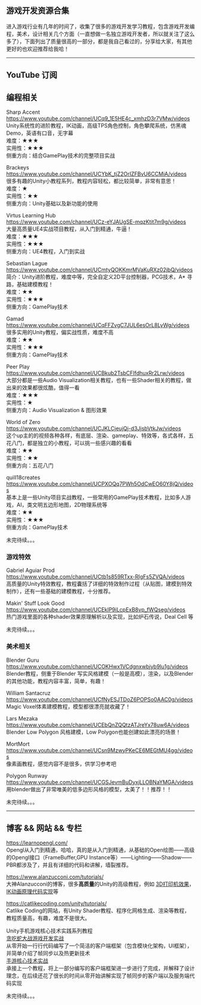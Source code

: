 ## 游戏开发资源合集


 进入游戏行业有几年的时间了，收集了很多的游戏开发学习教程，包含游戏开发编程，美术，设计相关几个方面（一直想做一名独立游戏开发者，所以就关注了这么多了），下面列出了质量很高的一部分，都是我自己看过的，分享给大家，有其他更好的也欢迎推荐给我哈！

---
## YouTube 订阅

## 编程相关

Sharp Accent  
https://www.youtube.com/channel/UCq9_1E5HE4c_xmhzD3r7VMw/videos  
Unity系统性的进阶教程，IK动画，高级TPS角色控制，角色攀爬系统，仿黑魂Demo，英语有口音，无字幕  
难度：★★★  
实用性：★★★   
侧重方向：结合GamePlay技术的完整项目实战  

Brackeys  
https://www.youtube.com/channel/UCYbK_tjZ2OrIZFBvU6CCMiA/videos  
很多有趣的Unity小教程系列，教程内容轻松，都比较简单，非常有意思！  
难度：★  
实用性：★★  
侧重方向：Unity基础以及新功能的使用    

Virtus Learning Hub  
https://www.youtube.com/channel/UCz-eYJAUgSE-mqzKtit7m9g/videos  
大量高质量UE4实战项目教程，从入门到精通，牛逼！  
难度：★★★    
实用性：★★★  
侧重方向：UE4教程，入门到实战   

Sebastian Lague  
https://www.youtube.com/channel/UCmtyQOKKmrMVaKuRXz02jbQ/videos  
简介：Unity进阶教程，难度中等，完全自定义2D平台控制器，PCG技术，A* 寻路，基础建模教程！  
难度：★★  
实用性：★★★  
侧重方向：GamePlay技术     

Gamad  
https://www.youtube.com/channel/UCqFFZvgC7JUL6esOrL8LyWg/videos  
很多实用的Unity教程，偏实战性质，难度不高    
难度：★★  
实用性：★★★  
侧重方向：GamePlay技术    

Peer Play  
https://www.youtube.com/channel/UCBkub2TsbCFIfdhuxRr2Lrw/videos  
大部分都是一些Audio Visualization相关教程，也有一些Shader相关的教程，做出来的效果都很炫酷，值得一看  
难度：★★★  
实用性：★  
侧重方向：Audio Visualization & 图形效果  

World of Zero  
https://www.youtube.com/channel/UCJKLCjeujQj-d3JjsbVtkJw/videos  
这个up主的的视频各种各样，有底层、渲染、gameplay、特效等，各式各样，五花八门，都是独立的小教程，可以挑一些感兴趣的看看  
难度：★★  
实用性：★★  
侧重方向：五花八门

quill18creates  
https://www.youtube.com/channel/UCPXOQq7PWh5OdCwEO60Y8jQ/videos  
基本上是一些Unity项目实战教程，一些常用的GamePlay技术教程，比如多人游戏，AI，类文明五边形地图，2D物理系统等    
难度：★★  
实用性：★★★  
侧重方向：GamePlay技术


未完待续。。。

### 游戏特效

Gabriel Aguiar Prod  
https://www.youtube.com/channel/UCtb1s859RTxx-RIgFs5ZVQA/videos  
高质量的Unity特效教程，教程囊括了详细的特效制作过程（从贴图，建模到特效制作），还有一些基础的建模教程，十分推荐。  


Makin' Stuff Look Good  
https://www.youtube.com/channel/UCEklP9iLcpExB8vp_fWQseg/videos  
热门游戏里面的各种shader效果原理解析以及实现，比如炉石传说，Deal Cell 等    


未完待续。。。 

### 美术相关  

Blender Guru  
https://www.youtube.com/channel/UCOKHwx1VCdgnxwbjyb9Iu1g/videos  
Blender教程，侧重于Blender 写实风格建模（一般是高模），渲染，以及Blender的其他功能，教程内容丰富，简单，有趣！

William Santacruz  
https://www.youtube.com/channel/UCfNyESJTDoZ6POPSo0AAC0g/videos  
Magic Voxel体素建模教程，模型都很漂亮就收藏了！  

Lars Mezaka  
https://www.youtube.com/channel/UCEbQnZQQtzATJreYx78uw6A/videos  
Blender Low Polygon 风格建模，Low Polygon也能创建如此漂亮的场景！  

MortMort  
https://www.youtube.com/channel/UCsn9MzwyPKeCE6MEGtMU4gg/videos  
像素画教程，感觉内容不是很多，供学习参考吧  

Polygon Runway  
https://www.youtube.com/channel/UCGSJevmBuDyxjLLOBNaYMGA/videos  
用blender做出了非常唯美的低多边形风格的模型，太美了！！推荐！！  


未完待续。。。  

---

## 博客 && 网站 && 专栏

https://learnopengl.com/  
Opengl从入门到精通，哈哈，真的是从入门到精通，从基础的Open绘图——高级的Opengl接口（FrameBuffer,GPU Instance等）——Lighting——Shadow——PBR都涉及了，并且有详细的代码和讲解，墙裂推荐。

https://www.alanzucconi.com/tutorials/  
大神Alanzucconi的博客，很多**高质量**的Unity的高级教程，例如 [3D打印机效果](https://www.alanzucconi.com/2016/10/02/3d-printer-shader-effect-part-1/)，[IK动画原理代码实现](https://www.alanzucconi.com/2017/04/10/robotic-arms/)等

https://catlikecoding.com/unity/tutorials/  
Catlike Coding的网站，有Unity Shader教程、程序化网格生成、渲染等教程，教程质量高，有趣，难度不是很大。

Unity手机游戏核心技术实践系列教程  
[贪吃蛇大战游戏开发实战](http://gameinstitute.qq.com/lore/index/10007)  
从零开始一行行代码编写了一个简洁的客户端框架（包含模块化架构，UI框架），并简单介绍了帧同步以及热更新技术  
[手游核心技术实战](http://gameinstitute.qq.com/lore/catalog/10017)  
承接上一个教程，将上一部分编写的客户端框架进一步进行了完成，并解释了设计理念，在后续还花了很长的时间从零开始讲解实现了帧同步的客户端以及服务端代码实现

未完待续。。。 


  

